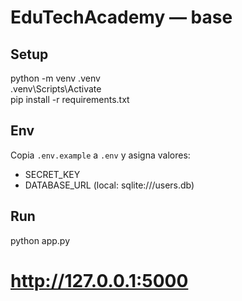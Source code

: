 # EduTechAcademy — base

## Setup
python -m venv .venv  
.venv\Scripts\Activate  
pip install -r requirements.txt

## Env
Copia `.env.example` a `.env` y asigna valores:
- SECRET_KEY
- DATABASE_URL (local: sqlite:///users.db)

## Run
python app.py  
# http://127.0.0.1:5000